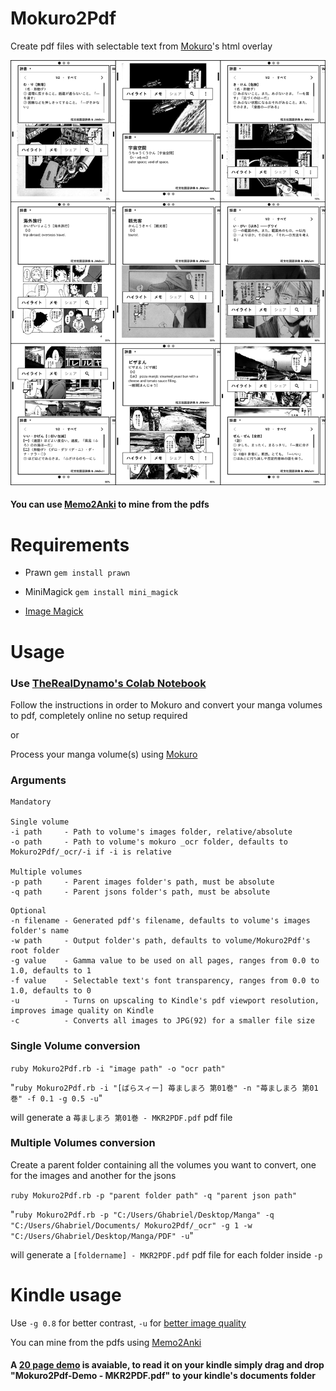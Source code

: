 # Mokuro2Pdf
Create pdf files with selectable text from [Mokuro](https://github.com/kha-white/mokuro)'s html overlay

<img src="img/Mokuro2Pdf on Kindle.png" width=auto heigth=auto>

#### You can use [Memo2Anki](https://github.com/Kartoffel0/Memo2Anki) to mine from the pdfs

# Requirements
- Prawn `gem install prawn`
- MiniMagick `gem install mini_magick`

- [Image Magick](https://imagemagick.org/script/download.php)

# Usage
### Use [TheRealDynamo's Colab Notebook](https://colab.research.google.com/drive/1sxjIyupBhCBpHHZZk6CPrZ61noeJO-8o?usp=sharing) 
Follow the instructions in order to Mokuro and convert your manga volumes to pdf, completely online no setup required

or

Process your manga volume(s) using [Mokuro](https://github.com/kha-white/mokuro)

### Arguments
```
Mandatory

Single volume
-i path     - Path to volume's images folder, relative/absolute
-o path     - Path to volume's mokuro _ocr folder, defaults to Mokuro2Pdf/_ocr/-i if -i is relative

Multiple volumes
-p path     - Parent images folder's path, must be absolute
-q path     - Parent jsons folder's path, must be absolute
```

```
Optional
-n filename - Generated pdf's filename, defaults to volume's images folder's name
-w path     - Output folder's path, defaults to volume/Mokuro2Pdf's root folder
-g value    - Gamma value to be used on all pages, ranges from 0.0 to 1.0, defaults to 1
-f value    - Selectable text's font transparency, ranges from 0.0 to 1.0, defaults to 0
-u          - Turns on upscaling to Kindle's pdf viewport resolution, improves image quality on Kindle
-c          - Converts all images to JPG(92) for a smaller file size
```

### Single Volume conversion
`ruby Mokuro2Pdf.rb -i "image path" -o "ocr path"`

"`ruby Mokuro2Pdf.rb -i "[ばらスィー] 苺ましまろ 第01巻" -n "苺ましまろ 第01巻" -f 0.1 -g 0.5 -u`"

will generate a `苺ましまろ 第01巻 - MKR2PDF.pdf` pdf file

### Multiple Volumes conversion
Create a parent folder containing all the volumes you want to convert, one for the images and another for the jsons

`ruby Mokuro2Pdf.rb -p "parent folder path" -q "parent json path"`

"`ruby Mokuro2Pdf.rb -p "C:/Users/Ghabriel/Desktop/Manga" -q "C:/Users/Ghabriel/Documents/
Mokuro2Pdf/_ocr" -g 1 -w "C:/Users/Ghabriel/Desktop/Manga/PDF" -u`"

will generate a `[foldername] - MKR2PDF.pdf` pdf file for each folder inside `-p`

# Kindle usage
Use `-g 0.8` for better contrast, `-u` for [better image quality](https://github.com/Kartoffel0/Mokuro2Pdf/blob/master/img/upscale_demo.png)

You can mine from the pdfs using [Memo2Anki](https://github.com/Kartoffel0/Memo2Anki)

#### A [20 page demo](https://github.com/Kartoffel0/Mokuro2Pdf/blob/master/Mokuro2Pdf-Demo%20-%20MKR2PDF.pdf) is avaiable, to read it on your kindle simply drag and drop "Mokuro2Pdf-Demo - MKR2PDF.pdf" to your kindle's documents folder
